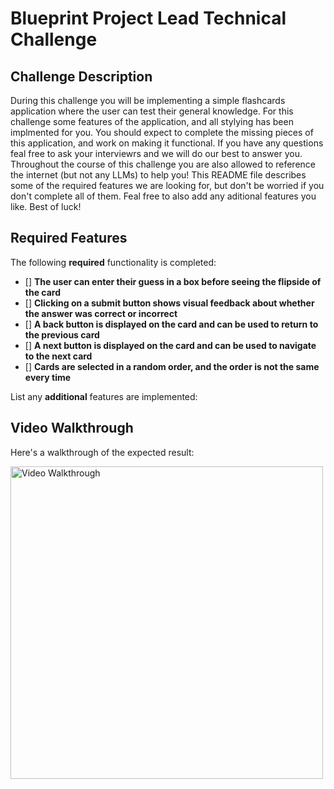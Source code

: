 # Blueprint Project Lead Technical Challenge

## Challenge Description
During this challenge you will be implementing a simple flashcards application where the user can test their general knowledge. For this challenge some features of the application, and all stylying has been implmented for you. You should expect to complete the missing pieces of this application, and work on making it functional. If you have any questions feal free to ask your interviewrs and we will do our best to answer you. Throughout the course of this challenge you are also allowed to reference the internet (but not any LLMs) to help you! This README file describes some of the required features we are looking for, but don't be worried if you don't complete all of them. Feal free to also add any aditional features you like. Best of luck! 


## Required Features

The following **required** functionality is completed:

- [] **The user can enter their guess in a box before seeing the flipside of the card**
- [] **Clicking on a submit button shows visual feedback about whether the answer was correct or incorrect**
- [] **A back button is displayed on the card and can be used to return to the previous card**
- [] **A next button is displayed on the card and can be used to navigate to the next card**
- [] **Cards are selected in a random order, and the order is not the same every time**

List any **additional** features are implemented:


## Video Walkthrough

Here's a walkthrough of the expected result:

<img src='https://media.giphy.com/media/v1.Y2lkPTc5MGI3NjExYjB2cjJxa2NiNXNhczFhdGMxNWJuZG5ocHlpaTdhcDc1YTRhdWl3OCZlcD12MV9pbnRlcm5hbF9naWZfYnlfaWQmY3Q9Zw/XQmTvG7u53qjMWlptf/giphy.gif' title='Video Walkthrough' width='500px' alt='Video Walkthrough' />